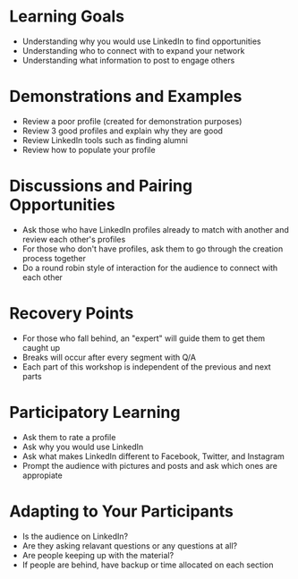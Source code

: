 # Learning Goals

* Understanding why you would use LinkedIn to find opportunities
* Understanding who to connect with to expand your network
* Understanding what information to post to engage others

# Demonstrations and Examples

* Review a poor profile (created for demonstration purposes)
* Review 3 good profiles and explain why they are good
* Review LinkedIn tools such as finding alumni
* Review how to populate your profile

# Discussions and Pairing Opportunities

* Ask those who have LinkedIn profiles already to match with another and review each other's profiles
* For those who don't have profiles, ask them to go through the creation process together
* Do a round robin style of interaction for the audience to connect with each other

# Recovery Points

* For those who fall behind, an "expert" will guide them to get them caught up
* Breaks will occur after every segment with Q/A
* Each part of this workshop is independent of the previous and next parts

# Participatory Learning

* Ask them to rate a profile
* Ask why you would use LinkedIn
* Ask what makes LinkedIn different to Facebook, Twitter, and Instagram
* Prompt the audience with pictures and posts and ask which ones are appropiate

# Adapting to Your Participants

* Is the audience on LinkedIn?
* Are they asking relavant questions or any questions at all?
* Are people keeping up with the material?
* If people are behind, have backup or time allocated on each section
